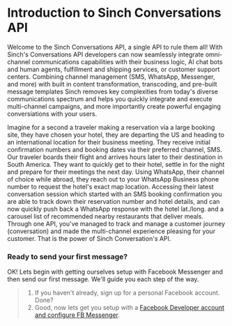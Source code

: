 # Introduction to Sinch Conversations API

Welcome to the Sinch Conversations API, a single API to rule them all!  With Sinch's Conversations API developers can now seamlessly integrate omni-channel communications capabilities with their business logic, AI chat bots and human agents, fulfillment and shipping services, or customer support centers.  Combining channel management (SMS, WhatsApp, Messenger, and more) with built in content transformation, transcoding, and pre-built message templates Sinch removes key complexities from today's diverse communications spectrum and helps you quickly integrate and execute multi-channel campaigns, and more importantly create powerful engaging conversiations with your users.

Imagine for a second a traveler making a reservation via a large booking site, they have chosen your hotel, they are departing the US and heading to an international location for their business meeting.  They receive initial confirmation numbers and booking dates via their preferred channel, SMS.  Our traveler boards their flight and arrives hours later to their destination in South America.  They want to quickly get to their hotel, settle in for the night and prepare for their meetings the next day.  Using WhatsApp, their channel of choice while abroad, they reach out to your WhatsApp Business phone number to request the hotel's exact map location.  Accessing their latest conversation session which started with an SMS booking confirmation you are able to track down their reservation number and hotel details, and can now quickly push back a WhatsApp response with the hotel lat./long. and a carousel list of recommended nearby restaurants that deliver meals.  Through one API, you've managed to track and manage a customer journey (conversation) and made the multi-channel experience pleasing for your customer.  That is the power of Sinch Conversation's API.

### Ready to send your first message?

OK! Lets begin with getting ourselves setup with Facebook Messenger and then send our first message.  We'll guide you each step of the way.

>
>1. If you haven't already, sign up for a personal Facebook account.  Done?
>2. Good, now lets get you setup with a [Facebook Developer account and configure FB Messenger](https://developers.facebook.com/products/messenger/).
>
